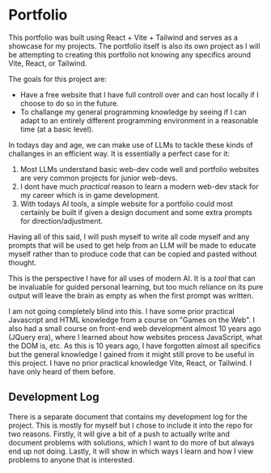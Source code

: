 # Portfolio

This portfolio was built using React + Vite + Tailwind and serves as a showcase for my projects. The portfolio itself is also its own project as I will be attempting to creating this portfolio not knowing any specifics around Vite, React, or Tailwind.

The goals for this project are:

* Have a free website that I have full controll over and can host locally if I choose to do so in the future. 
* To challange my general programming knowledge by seeing if I can adapt to an entirely different programming environment in a reasonable time (at a basic level). 

In todays day and age, we can make use of LLMs to tackle these kinds of challanges in an efficient way. It is essentially a perfect case for it:

1. Most LLMs understand basic web-dev code well and portfolio websites are very common projects for junior web-devs. 
2. I dont have much *practical* reason to learn a modern web-dev stack for my career which is in game development.
3. With todays AI tools, a simple website for a portfolio could most certainly be built if given a design document and some extra prompts for direction/adjustment.

Having all of this said, I will push myself to write all code myself and any prompts that will be used to get help from an LLM will be made to educate myself rather than to produce code that can be copied and pasted without thought. 

This is the perspective I have for all uses of modern AI. It is a *tool* that can be invaluable for guided personal learning, but too much reliance on its pure output will leave the brain as empty as when the first prompt was written.

I am not going completely blind into this. I have some prior practical Javascript and HTML knowledge from a course on "Games on the Web". I also had a small course on front-end web development almost 10 years ago (JQuery era), where I learned about how websites process JavaScript, what the DOM is, etc. As this is 10 years ago, I have forgotten almost all specifics but the general knowledge I gained from it might still prove to be useful in this project. I have no prior practical knowledge Vite, React, or Tailwind. I have only heard of them before.

## Development Log

There is a separate document that contains my development log for the project. This is mostly for myself but I chose to include it into the repo for two reasons. Firstly, it will give a bit of a push to actually write and document problems with solutions, which I want to do more of but always end up not doing. Lastly, it will show in which ways I learn and how I view problems to anyone that is interested.

